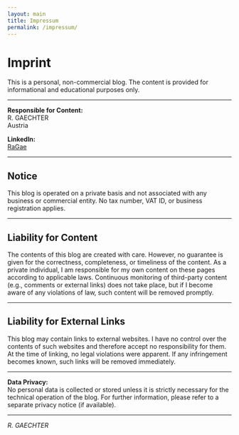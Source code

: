 ```yaml
---
layout: main
title: Impressum
permalink: /impressum/
---
```


# Imprint

This is a personal, non-commercial blog. The content is provided for informational and educational purposes only.

---

**Responsible for Content:**  
R. GAECHTER  
Austria

**LinkedIn:**  
[RaGae](https://www.linkedin.com/in/ragae)

---

## Notice

This blog is operated on a private basis and not associated with any business or commercial entity. No tax number, VAT ID, or business registration applies.

---

## Liability for Content

The contents of this blog are created with care. However, no guarantee is given for the correctness, completeness, or timeliness of the content. As a private individual, I am responsible for my own content on these pages according to applicable laws. Continuous monitoring of third-party content (e.g., comments or external links) does not take place, but if I become aware of any violations of law, such content will be removed promptly.

---

## Liability for External Links

This blog may contain links to external websites. I have no control over the contents of such websites and therefore accept no responsibility for them. At the time of linking, no legal violations were apparent. If any infringement becomes known, such links will be removed immediately.

---

**Data Privacy:**  
No personal data is collected or stored unless it is strictly necessary for the technical operation of the blog. For further information, please refer to a separate privacy notice (if available).

---

*R. GAECHTER*
